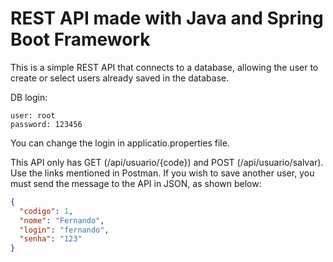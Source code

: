 # REST API made with Java and Spring Boot Framework

This is a simple REST API that connects to a database, allowing the user to create or select users already saved in the database. 

DB login:
~~~
user: root
password: 123456
~~~
You can change the login in applicatio.properties file.

This API only has GET (/api/usuario/{code}) and POST (/api/usuario/salvar). Use the links mentioned in Postman. If you wish to save another user, you must send the message to the API in JSON, as shown below:

~~~json
{
  "codigo": 1,
  "nome": "Fernando",
  "login": "fernando",
  "senha": "123"
}
~~~

